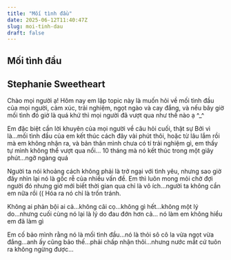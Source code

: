 ```yaml
---
title: "Mối tình đầu"
date: 2025-06-12T11:40:47Z
slug: moi-tinh-dau
draft: false
---
```


## Mối tình đầu

## Stephanie Sweetheart

Chào mọi người ạ! Hôm nay em lập topic này là muốn hỏi về mối tình đầu của mọi người, cảm xúc, trải nghiệm, ngọt ngào và cay đắng, và nếu bây giờ mối tình đó giờ là quá khứ thì mọi người đã vượt qua như thế nào ạ ^_^
 
Em đặc biệt cần lời khuyên của mọi người về câu hỏi cuối, thật sự  Bởi vì là...mối tình đầu của em kết thúc cách đây vài phút thôi, hoặc từ lâu lắm rồi mà em không nhận ra, và bản thân mình chưa có tí trải nghiệm gì, em thấy tự mình không thể vượt qua nổi... 10 tháng mà nó kết thúc trong một giây phút...ngỡ ngàng quá 
 
Người ta nói khoảng cách không phải là trở ngại với tình yêu, nhưng sao giờ đây nhìn lại nó là gốc rễ của nhiều vấn đề. Em thì luôn mong mỏi chờ đợi người đó nhưng giờ mới biết thời gian qua chỉ là vô ích...người ta không cần em nữa rồi (( Hóa ra nó chỉ là trốn tránh. 
 
Không ai phản bội ai cả...không cãi cọ...không gì hết...không một lý do...nhưng cuối cùng nó lại là lý do đau đớn hơn cả... nó làm em không hiểu em đã làm gì  
 
Em cố bảo mình rằng nó là mối tình đầu...nó là thỏi sô cô la vừa ngọt vừa đắng...anh ấy cũng bảo thế...phải chấp nhận thôi...nhưng nước mắt cứ tuôn ra không ngừng được...